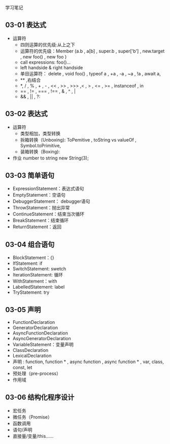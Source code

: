 学习笔记
## 03-01 表达式
* 运算符
    - 四则运算的优先级:从上之下
    - 运算符的优先级：Member (a.b , a[b] , super.b , super['b'] , new.target , new foo() , new foo )
    - call expressions: foo()...
    - left handside & right handside
    - 单目运算符： delete , void foo() , typeof a , +a , -a , ~a , !a , await a,
    - ** ,右结合
    - *, / , % , + , - , << , >> , >>> ,< , > , <= , >= , instanceof , in
    - == , != , === , !== , & , ^ , |
    - && , || , ?:

## 03-02 表达式
* 运算符
    - 类型相加，类型转换
    - 拆箱转换（Unboxing): ToPemitive , toString vs valueOf , Symbol.toPrimitive,
    - 装箱转换（Boxing):
* 作业 number to string
new String(3);

## 03-03 简单语句
 - ExpressionStatement：表达式语句
 - EmptyStatement：空语句
 - DebuggerStatement： debugger语句
 - ThrowStatement：抛出异常
 - ContinueStatement：结束当次循环
 - BreakStatement：结束循环
 - ReturnStatement：返回

## 03-04 组合语句
 - BlockStatement：{}
 - IfStatement: if
 - SwitchStatement: swetch
 - IterationStatement: 循环
 - WithStatement：with
 - LabelledStatement: label
 - TryStatement: try

## 03-05 声明
 - FunctionDeclaration
 - GeneratorDeclaration
 - AsyncFunctionDeclaration
 - AsyncGeneratorDeclaration
 - VariableStatement：变量声明
 - ClassDeclaration
 - LexicalDeclaration
- 声明 : function, function * , async function , async function * , var, class, const, let
- 预处理（pre-process）
- 作用域

## 03-06 结构化程序设计
- 宏任务
- 微任务（Promise）
- 函数调用
- 语句/声明
- 直接量/变量/this……

